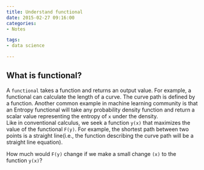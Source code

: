 ```yaml
---
title: Understand functional
date: 2015-02-27 09:16:00
categories:
- Notes

tags:
- data science

---
```


## What is functional? 

A `functional` takes a function and returns an output value. For example, a functional can calculate the length of a curve. The curve path is defined by a function. Another common example in machine learning community is that an Entropy functional will take any probability density function and return a scalar value representing the entropy of `x` under the density.  
Like in conventional calculus, we seek a function `y(x)` that maximizes the value of the functional `F(y)`. For example, the shortest path between two points is a straight line(i.e., the function describing the curve path will be a straight line equation).  

How much would `F(y)` change if we make a small change `(x)` to the function `y(x)`?

